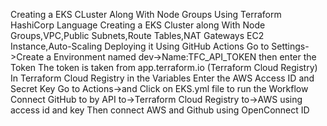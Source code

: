 Creating a EKS CLuster Along With Node Groups
Using Terraform HashiCorp Language Creating a EKS Cluster along With Node Groups,VPC,Public Subnets,Route Tables,NAT Gateways
EC2 Instance,Auto-Scaling
Deploying it Using GitHub Actions
Go to Settings->Create a  Environment named dev->Name:TFC_API_TOKEN then enter the Token
The token is taken from app.terraform.io (Terraform Cloud Registry)
In Terraform Cloud Registry in the Variables Enter the AWS Access ID and Secret Key
Go to Actions->and Click on EKS.yml file to run the Workflow
Connect GitHub to by API to->Terraform Cloud Registry to->AWS using access id and key
Then connect AWS and Github using OpenConnect ID
